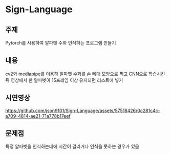 # Sign-Language
## 주제
Pytorch를 사용하여 알파벳 수화 인식하는 프로그램 만들기

## 내용
cv2와 mediapipe를 이용하 알파벳 수화를 손 뼈대 모양으로 찍고 CNN으로 학습시킨뒤 영상에서 한 알파벳이 15프레임 이상 유지되면 리스트에 넣기

## 시연영상

https://github.com/json9101/Sign-Language/assets/57518426/0c281c4c-a709-4814-ae21-71a778b17eef

## 문제점
특정 알파벳을 인식하는데에 시간이 걸리거나 인식을 못하는 경우가 있음




